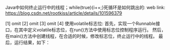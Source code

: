 Java中如何终止运行中的线程；while(true){i++;}死循环是如何跳出的:
web link: https://blog.csdn.net/rootkiss/article/details/101596379

[1] omit
[2] omit
[3] omit
[4] 使用volatile标志位:
首先，实现一个Runnable接口，在其中定义volatile标志位，在run()方法中使用标志位控制程序运行。
然后，在main()方法中创建线程，在合适的时候，修改标志位，终止运行中的线程。
最后，运行结果，如下：

